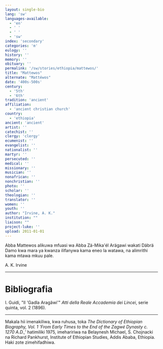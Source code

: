 ```yaml
---
layout: single-bio
lang: 'sw'
languages-available:
  - 'en'
  - ' '
  - ' '
  - 'sw'
index: 'secondary'
categories: 'm'
eulogy: ''
history: ''
memory: ''
obituary: ''
permalink: '/sw/stories/ethiopia/mattewos/'
title: "Mattewos"
alternate: "Mattéwos"
date: '400s-500s'
century:
  - '5th'
  - '6th'
tradition: 'ancient'
affiliation:
  - 'ancient christian church'
country:
  - 'ethiopia'
ancient: 'ancient'
artist: ''
catechist: ''
clergy: 'clergy'
ecumenist: ''
evangelist: ''
nationalist: ''
martyr: ''
persecuted: ''
medical: ''
missionary: ''
musician: ''
nonafrican: ''
nonchristian: ''
photo: ''
scholar: ''
theologian: ''
translator: ''
women: ''
youth: ''
author: "Irvine, A. K."
institution: ""
liaison: ""
project-luke: ''
upload: 2011-01-01
---
```




Abba Mattewos alikuwa mfuasi wa Abba Zä-Mika'él Arägawi wakati Däbrä Damo kwa mara ya kwanza ilifanywa kama eneo la watawa, na alimrithi kama mtawa mkuu pale.

A. K. Irvine

---

# Bibliografia

I. Guidi, "Il 'Gadla Aragâwi'" *Atti della Reale Accademia dei Lincei*, serie quinta, vol. 2 (1896).

---

Makala hii imenakiliwa, kwa ruhusa, toka *The Dictionary of Ethiopian Biography, Vol. 1 'From Early Times to the End of the Zagwé Dynasty c. 1270 A.D.,'* hatimiliki 1975, imehaririwa na Belaynesh Michael, S. Chojnacki na Richard Pankhurst, Institute of Ethiopian Studies, Addis Ababa, Ethiopia. Haki zote zimehifadhiwa.
